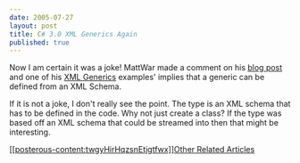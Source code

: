 ```yaml
--- 
date: 2005-07-27
layout: post
title: C# 3.0 XML Generics Again
published: true
---
```

Now I am certain it was a joke! MattWar made a comment on his <a href="http://blogs.msdn.com/mattwar/archive/2005/07/24/442611.aspx">blog post </a>and one of his <a href="http://blogs.msdn.com/mattwar/archive/2005/07/24/442611.aspx#443661" rel="tag">XML Generics</a> examples' implies that a generic can be defined from an XML Schema.<p />If it is not a joke, I don't really see the point. The type is an XML schema that has to be defined in the code. Why not just create a class? If the type was based off an XML schema that could be streamed into then that might be interesting.<p /><a href="http://feeds.technorati.com/feed/posts/tag/XML%20Generics">[[posterous-content:twgyHirHqzsnEtjgtfwx]]Other Related Articles</a><div class="blogger-post-footer"><img class="posterous_download_image" src="https://blogger.googleusercontent.com/tracker/8109338-112248787842471745?l=www.kinlan.co.uk%2Findex.html" height="1" alt="" width="1" /></div>
